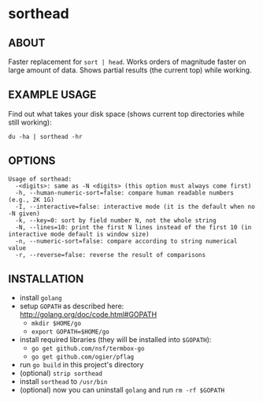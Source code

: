 sorthead
======

## ABOUT

Faster replacement for `sort | head`.
Works orders of magnitude faster on large amount of data.
Shows partial results (the current top) while working.

## EXAMPLE USAGE

Find out what takes your disk space (shows current top directories while still working):

	du -ha | sorthead -hr

## OPTIONS

	Usage of sorthead:
	  -<digits>: same as -N <digits> (this option must always come first)
	  -h, --human-numeric-sort=false: compare human readable numbers (e.g., 2K 1G)
	  -I, --interactive=false: interactive mode (it is the default when no -N given)
	  -k, --key=0: sort by field number N, not the whole string
	  -N, --lines=10: print the first N lines instead of the first 10 (in interactive mode default is window size)
	  -n, --numeric-sort=false: compare according to string numerical value
	  -r, --reverse=false: reverse the result of comparisons

## INSTALLATION

* install `golang`
* setup `GOPATH` as described here: http://golang.org/doc/code.html#GOPATH
  * `mkdir $HOME/go`
  * `export GOPATH=$HOME/go`
* install required libraries (they will be installed into `$GOPATH`):
  * `go get github.com/nsf/termbox-go`
  * `go get github.com/ogier/pflag`
* run `go build` in this project's directory
* (optional) `strip sorthead`
* install `sorthead` to `/usr/bin`
* (optional) now you can uninstall `golang` and run `rm -rf $GOPATH`
